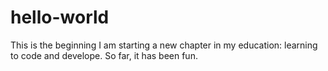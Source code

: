 # hello-world
This is the beginning
I am starting a new chapter in my education: learning to code and develope. So far, it has been fun.
